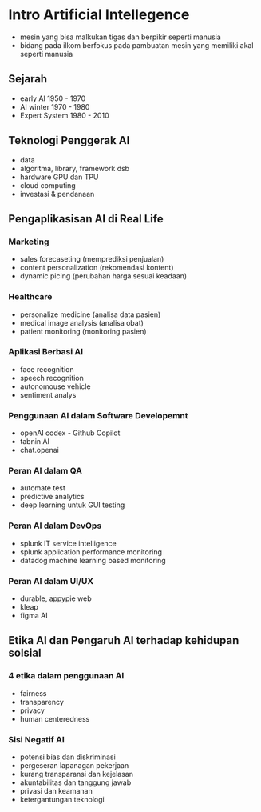 # Intro Artificial Intellegence
- mesin yang bisa malkukan tigas dan berpikir seperti manusia
- bidang pada ilkom berfokus pada pambuatan mesin yang memiliki akal seperti manusia
## Sejarah
- early AI 1950 - 1970
- AI winter 1970 - 1980
- Expert System 1980 - 2010
## Teknologi Penggerak AI
- data
- algoritma, library, framework dsb
- hardware GPU dan TPU
- cloud computing
- investasi & pendanaan
## Pengaplikasisan AI di Real Life
### Marketing
- sales forecaseting (memprediksi penjualan)
- content personalization (rekomendasi kontent)
- dynamic picing (perubahan harga sesuai keadaan)
### Healthcare
- personalize medicine (analisa data pasien)
- medical image analysis (analisa obat)
- patient monitoring (monitoring pasien)
### Aplikasi Berbasi AI
- face recognition
- speech recognition
- autonomouse vehicle
- sentiment analys
### Penggunaan AI dalam Software Developemnt
- openAI codex - Github Copilot
- tabnin AI
- chat.openai
### Peran AI dalam QA
- automate test
- predictive analytics
- deep learning untuk GUI testing
### Peran AI dalam DevOps
- splunk IT service intelligence
- splunk application performance monitoring
- datadog machine learning based monitoring
### Peran AI dalam UI/UX
- durable, appypie web
- kleap
- figma AI
## Etika AI dan Pengaruh AI terhadap kehidupan solsial
### 4 etika dalam penggunaan AI
- fairness 
- transparency 
- privacy 
- human centeredness 
### Sisi Negatif AI
- potensi bias dan diskriminasi
- pergeseran lapanagan pekerjaan
- kurang transparansi dan kejelasan
- akuntabilitas dan tanggung jawab
- privasi dan keamanan
- ketergantungan teknologi